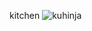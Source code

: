 kitchen
![kuhinja](https://user-images.githubusercontent.com/82722626/214111758-dab217f8-f7b6-4dfc-8ea4-e1dc819c1b56.jpg)

